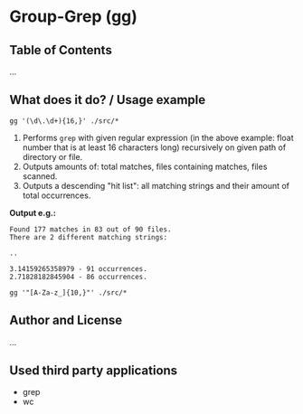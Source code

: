 # Group-Grep (gg)

## Table of Contents

...


## What does it do? / Usage example

``gg '(\d\.\d+){16,}' ./src/*``

1. Performs ``grep`` with given regular expression (in the above example: 
   float number that is at least 16 characters long) recursively on given path 
   of directory or file.
2. Outputs amounts of: total matches, files containing matches, files scanned.
3. Outputs a descending "hit list": all matching strings and their amount of 
   total occurrences. 

**Output e.g.:**

```
Found 177 matches in 83 out of 90 files.
There are 2 different matching strings:

..

3.14159265358979 - 91 occurrences.
2.71828182845904 - 86 occurrences.
```


``gg '"[A-Za-z_]{10,}"' ./src/*``


## Author and License

...


## Used third party applications

* grep
* wc
